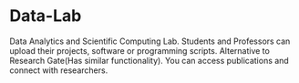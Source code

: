 # Data-Lab
Data Analytics and Scientific Computing Lab. Students and Professors can upload their projects, software or programming scripts.
Alternative to Research Gate(Has similar functionality).
You can access publications and connect with researchers.


